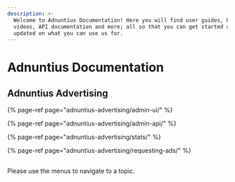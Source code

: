 ```yaml
---
description: >-
  Welcome to Adnuntius Documentation! Here you will find user guides, how-to
  videos, API documentation and more; all so that you can get started and stay
  updated on what you can use us for.
---
```


# Adnuntius Documentation

## Adnuntius Advertising

{% page-ref page="adnuntius-advertising/admin-ui/" %}

{% page-ref page="adnuntius-advertising/admin-api/" %}

{% page-ref page="adnuntius-advertising/stats/" %}

{% page-ref page="adnuntius-advertising/requesting-ads/" %}

## 

Please use the menus to navigate to a topic.



